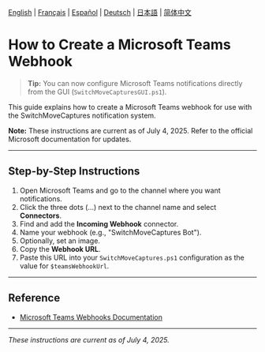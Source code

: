 [English](../en/TeamsWebhook.md) | [Français](../fr/TeamsWebhook.md) | [Español](../es/TeamsWebhook.md) | [Deutsch](../de/TeamsWebhook.md) | [日本語](../ja/TeamsWebhook.md) | [简体中文](../zh/TeamsWebhook.md)

# How to Create a Microsoft Teams Webhook

> **Tip:** You can now configure Microsoft Teams notifications directly from the GUI (`SwitchMoveCapturesGUI.ps1`).

This guide explains how to create a Microsoft Teams webhook for use with the SwitchMoveCaptures notification system.

**Note:** These instructions are current as of July 4, 2025. Refer to the official Microsoft documentation for updates.

---

## Step-by-Step Instructions

1. Open Microsoft Teams and go to the channel where you want notifications.
2. Click the three dots (...) next to the channel name and select **Connectors**.
3. Find and add the **Incoming Webhook** connector.
4. Name your webhook (e.g., "SwitchMoveCaptures Bot").
5. Optionally, set an image.
6. Copy the **Webhook URL**.
7. Paste this URL into your `SwitchMoveCaptures.ps1` configuration as the value for `$teamsWebhookUrl`.

---

## Reference
- [Microsoft Teams Webhooks Documentation](https://learn.microsoft.com/en-us/microsoftteams/platform/webhooks-and-connectors/how-to/add-incoming-webhook)

---

*These instructions are current as of July 4, 2025.*
